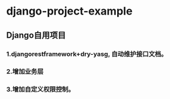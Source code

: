 # django-project-example
## Django自用项目
### 1.djangorestframework+dry-yasg, 自动维护接口文档。
### 2.增加业务层
### 3.增加自定义权限控制。

